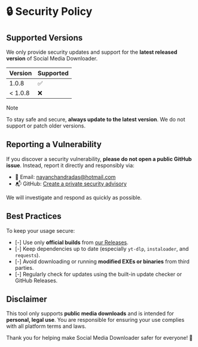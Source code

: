 # 🔒 Security Policy

## Supported Versions

We only provide security updates and support for the **latest released version** of Social Media Downloader.

| Version | Supported |
|---------|-----------|
| 1.0.8   | ✅         |
| < 1.0.8 | ❌         |

> [!NOTE]
> To stay safe and secure, **always update to the latest version**. We do not support or patch older versions.

## Reporting a Vulnerability

If you discover a security vulnerability, **please do not open a public GitHub issue**. Instead, report it directly and responsibly via:

- 📧 Email: [nayanchandradas@hotmail.com](mailto:nayanchandradas@hotmail.com)
- 📬 GitHub: [Create a private security advisory](https://github.com/nayandas69/Social-Media-Downloader/security/advisories/new)

We will investigate and respond as quickly as possible.

## Best Practices

To keep your usage secure:

- [-] Use only **official builds** from [our Releases](https://github.com/nayandas69/Social-Media-Downloader/releases).
- [-] Keep dependencies up to date (especially `yt-dlp`, `instaloader`, and `requests`).
- [-] Avoid downloading or running **modified EXEs or binaries** from third parties.
- [-] Regularly check for updates using the built-in update checker or GitHub Releases.

## Disclaimer

This tool only supports **public media downloads** and is intended for **personal, legal use**. You are responsible for ensuring your use complies with all platform terms and laws.

Thank you for helping make Social Media Downloader safer for everyone! 💙
